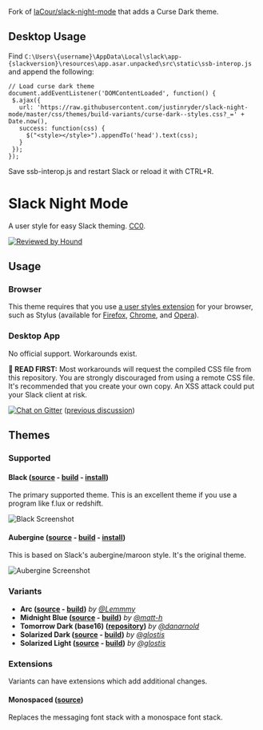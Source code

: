 Fork of [laCour/slack-night-mode](https://github.com/laCour/slack-night-mode) that adds a Curse Dark theme.

## Desktop Usage

Find `C:\Users\{username}\AppData\Local\slack\app-{slackversion}\resources\app.asar.unpacked\src\static\ssb-interop.js` and append the following:

```
// Load curse dark theme
document.addEventListener('DOMContentLoaded', function() {
 $.ajax({
   url: 'https://raw.githubusercontent.com/justinryder/slack-night-mode/master/css/themes/build-variants/curse-dark--styles.css?_=' + Date.now(),
   success: function(css) {
     $("<style></style>").appendTo('head').text(css);
   }
 });
});
```

Save ssb-interop.js and restart Slack or reload it with CTRL+R.

# Slack Night Mode
A user style for easy Slack theming. [CC0](http://creativecommons.org/publicdomain/zero/1.0/).

[![Reviewed by Hound](https://img.shields.io/badge/Reviewed_by-Hound-8E64B0.svg)](https://houndci.com)

## Usage

### Browser

This theme requires that you use [a user styles extension](https://github.com/openstyles/stylus/wiki/Stylish-Alternatives) for your browser, such as Stylus (available for [Firefox](https://addons.mozilla.org/en-US/firefox/addon/styl-us/), [Chrome](https://chrome.google.com/webstore/detail/stylus/clngdbkpkpeebahjckkjfobafhncgmne), and [Opera](https://addons.opera.com/en/extensions/details/stylus/)).

### Desktop App

No official support. Workarounds exist.

**🛑 READ FIRST:** Most workarounds will request the compiled CSS file from this repository. You are strongly discouraged from using a remote CSS file. It's recommended that you create your own copy. An XSS attack could put your Slack client at risk.

[![Chat on Gitter](https://badges.gitter.im/laCour/slack-night-mode.png)](https://gitter.im/slack-night-mode/Lobby?utm_source=share-link&utm_medium=link&utm_campaign=share-link) ([previous discussion](https://github.com/laCour/slack-night-mode/issues/73#issuecomment-242707078))

## Themes

### Supported

#### Black ([source](scss/main.scss) - [build](css/black.css) - [install](https://userstyles.org/styles/117475/slack-night-mode-black))

The primary supported theme. This is an excellent theme if you use a program like f.lux or redshift.

![Black Screenshot](https://userstyles.org/style_screenshots/117475_after.png)

#### Aubergine ([source](scss/themes/_aubergine.scss) - [build](css/variants/aubergine.css) - [install](https://userstyles.org/styles/101971/slack-night-mode))

This is based on Slack's aubergine/maroon style. It's the original theme.

![Aubergine Screenshot](https://userstyles.org/style_screenshots/101971_after.png)

### Variants

* **Arc ([source](scss/themes/_arc-dark.scss) - [build](css/variants/arc-dark.css))** _by [@Lemmmy](https://github.com/Lemmmy)_
* **Midnight Blue ([source](scss/themes/_midnight-blue.scss) - [build](css/variants/midnight-blue.css))** _by [@matt-h](https://github.com/matt-h)_
* **Tomorrow Dark (base16) ([repository](https://github.com/danarnold/slack-night-mode))** _by [@danarnold](https://github.com/danarnold)_
* **Solarized Dark ([source](scss/themes/_solarized-dark.scss) - [build](css/variants/solarized-dark.css))** _by [@glostis](https://github.com/glostis)_
* **Solarized Light ([source](scss/themes/_solarized-light.scss) - [build](css/variants/solarized-light.css))** _by [@glostis](https://github.com/glostis)_

### Extensions

Variants can have extensions which add additional changes.

#### Monospaced ([source](scss/themes/_monospaced.scss))

Replaces the messaging font stack with a monospace font stack.

